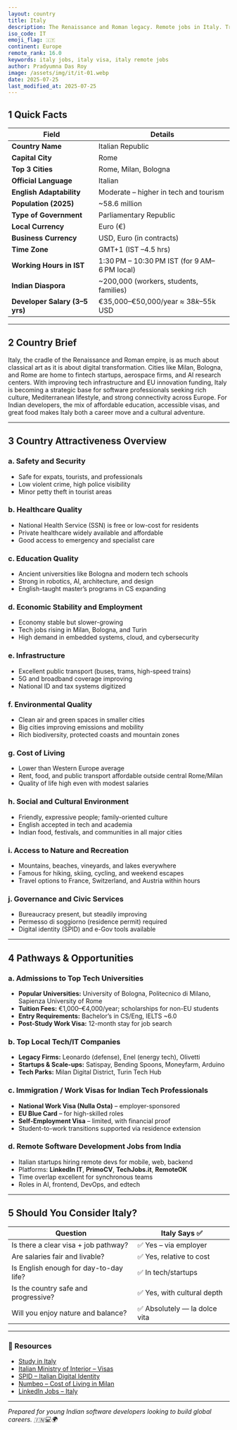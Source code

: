 ```yaml
---
layout: country
title: Italy
description: The Renaissance and Roman legacy. Remote jobs in Italy. Trilp AI curated info. Indians in Italy.
iso_code: IT
emoji_flag: 🇮🇹
continent: Europe
remote_rank: 16.0
keywords: italy jobs, italy visa, italy remote jobs
author: Pradyumna Das Roy
image: /assets/img/it/it-01.webp
date: 2025-07-25
last_modified_at: 2025-07-25
---
```


## 1 Quick Facts

| Field                          | Details                                      |
| ------------------------------ | -------------------------------------------- |
| **Country Name**               | Italian Republic                             |
| **Capital City**               | Rome                                         |
| **Top 3 Cities**               | Rome, Milan, Bologna                         |
| **Official Language**          | Italian                                      |
| **English Adaptability**       | Moderate – higher in tech and tourism        |
| **Population (2025)**          | ~58.6 million                                |
| **Type of Government**         | Parliamentary Republic                       |
| **Local Currency**             | Euro (€)                                     |
| **Business Currency**          | USD, Euro (in contracts)                     |
| **Time Zone**                  | GMT+1 (IST –4.5 hrs)                         |
| **Working Hours in IST**       | 1:30 PM – 10:30 PM IST (for 9 AM–6 PM local) |
| **Indian Diaspora**            | ~200,000 (workers, students, families)       |
| **Developer Salary (3–5 yrs)** | €35,000–€50,000/year ≈ $38k–$55k USD         |

---

## 2 Country Brief

Italy, the cradle of the Renaissance and Roman empire, is as much about classical art as it is about digital transformation. Cities like Milan, Bologna, and Rome are home to fintech startups, aerospace firms, and AI research centers. With improving tech infrastructure and EU innovation funding, Italy is becoming a strategic base for software professionals seeking rich culture, Mediterranean lifestyle, and strong connectivity across Europe. For Indian developers, the mix of affordable education, accessible visas, and great food makes Italy both a career move and a cultural adventure.

---

## 3 Country Attractiveness Overview

### a. Safety and Security

- Safe for expats, tourists, and professionals
- Low violent crime, high police visibility
- Minor petty theft in tourist areas

### b. Healthcare Quality

- National Health Service (SSN) is free or low-cost for residents
- Private healthcare widely available and affordable
- Good access to emergency and specialist care

### c. Education Quality

- Ancient universities like Bologna and modern tech schools
- Strong in robotics, AI, architecture, and design
- English-taught master’s programs in CS expanding

### d. Economic Stability and Employment

- Economy stable but slower-growing
- Tech jobs rising in Milan, Bologna, and Turin
- High demand in embedded systems, cloud, and cybersecurity

### e. Infrastructure

- Excellent public transport (buses, trams, high-speed trains)
- 5G and broadband coverage improving
- National ID and tax systems digitized

### f. Environmental Quality

- Clean air and green spaces in smaller cities
- Big cities improving emissions and mobility
- Rich biodiversity, protected coasts and mountain zones

### g. Cost of Living

- Lower than Western Europe average
- Rent, food, and public transport affordable outside central Rome/Milan
- Quality of life high even with modest salaries

### h. Social and Cultural Environment

- Friendly, expressive people; family-oriented culture
- English accepted in tech and academia
- Indian food, festivals, and communities in all major cities

### i. Access to Nature and Recreation

- Mountains, beaches, vineyards, and lakes everywhere
- Famous for hiking, skiing, cycling, and weekend escapes
- Travel options to France, Switzerland, and Austria within hours

### j. Governance and Civic Services

- Bureaucracy present, but steadily improving
- Permesso di soggiorno (residence permit) required
- Digital identity (SPID) and e-Gov tools available

---

## 4 Pathways & Opportunities

### a. Admissions to Top Tech Universities

- **Popular Universities:** University of Bologna, Politecnico di Milano, Sapienza University of Rome
- **Tuition Fees:** €1,000–€4,000/year; scholarships for non-EU students
- **Entry Requirements:** Bachelor’s in CS/Eng, IELTS ~6.0
- **Post-Study Work Visa:** 12-month stay for job search

### b. Top Local Tech/IT Companies

- **Legacy Firms:** Leonardo (defense), Enel (energy tech), Olivetti
- **Startups & Scale-ups:** Satispay, Bending Spoons, Moneyfarm, Arduino
- **Tech Parks:** Milan Digital District, Turin Tech Hub

### c. Immigration / Work Visas for Indian Tech Professionals

- **National Work Visa (Nulla Osta)** – employer-sponsored
- **EU Blue Card** – for high-skilled roles
- **Self-Employment Visa** – limited, with financial proof
- Student-to-work transitions supported via residence extension

### d. Remote Software Development Jobs from India

- Italian startups hiring remote devs for mobile, web, backend
- Platforms: **LinkedIn IT**, **PrimoCV**, **TechJobs.it**, **RemoteOK**
- Time overlap excellent for synchronous teams
- Roles in AI, frontend, DevOps, and edtech

---

## 5 Should You Consider Italy?

| Question                               | Italy Says ✅                 |
| -------------------------------------- | ----------------------------- |
| Is there a clear visa + job pathway?   | ✅ Yes – via employer         |
| Are salaries fair and livable?         | ✅ Yes, relative to cost      |
| Is English enough for day-to-day life? | ✅ In tech/startups           |
| Is the country safe and progressive?   | ✅ Yes, with cultural depth   |
| Will you enjoy nature and balance?     | ✅ Absolutely — la dolce vita |

---

### 🔗 Resources

- [Study in Italy](https://studyinitaly.esteri.it/)
- [Italian Ministry of Interior – Visas](https://vistoperitalia.esteri.it/)
- [SPID – Italian Digital Identity](https://www.spid.gov.it/)
- [Numbeo – Cost of Living in Milan](https://www.numbeo.com/cost-of-living/in/Milan)
- [LinkedIn Jobs – Italy](https://www.linkedin.com/jobs/search/?location=Italy)

---

_Prepared for young Indian software developers looking to build global careers. 🇮🇳💻🌍_
